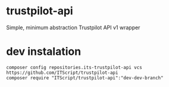 # trustpilot-api
Simple, minimum abstraction Trustpilot API v1 wrapper

# dev instalation

````
composer config repositories.its-trustpilot-api vcs https://github.com/ITScript/trustpilot-api
composer require "ITScript/trustpilot-api":"dev-dev-branch"
````
